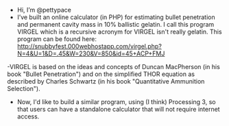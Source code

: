 - Hi, I’m @pettypace
- I’ve built an online calculator (in PHP) for estimating bullet penetration and permanent cavity mass in 10% ballistic gelatin. I call this program VIRGEL which is a recursive acronym for VIRGEL isn't really gelatin. This program can be found here: http://snubbyfest.000webhostapp.com/virgel.php?N=4&U=1&D=.45&W=230&V=850&id=45+ACP+FMJ

-VIRGEL is based on the ideas and concepts of Duncan MacPherson (in his book "Bullet Penetration") and on the simplified THOR equation as described by Charles Schwartz (in his book "Quantitative Ammunition Selection").

- Now, I'd like to build a similar program, using (I think) Processing 3, so that users can have a standalone calculator that will not require internet access.



<!---
pettypace/pettypace is a ✨ special ✨ repository because its `README.md` (this file) appears on your GitHub profile.
You can click the Preview link to take a look at your changes.
--->

